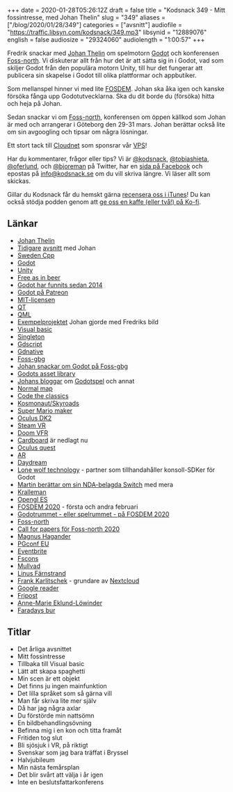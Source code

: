 +++
date = 2020-01-28T05:26:12Z
draft = false
title = "Kodsnack 349 - Mitt fossintresse, med Johan Thelin"
slug = "349"
aliases = ["/blog/2020/01/28/349"]
categories = ["avsnitt"]
audiofile = "https://traffic.libsyn.com/kodsnack/349.mp3"
libsynid = "12889076"
english = false
audiosize = "29324060"
audiolength = "1:00:57"
+++

Fredrik snackar med [Johan Thelin](https://e8johan.se/) om spelmotorn [Godot](https://godotengine.org/) och konferensen [Foss-north](https://foss-north.se/). Vi diskuterar allt från hur det är att sätta sig in i Godot, vad som skiljer Godot från den populära motorn Unity, till hur det fungerar att publicera sin skapelse i Godot till olika plattformar och appbutiker.

Som mellanspel hinner vi med lite [FOSDEM](https://fosdem.org/2020/about/). Johan ska åka igen och kanske försöka fånga upp Godotutvecklarna. Ska du dit borde du (försöka) hitta och heja på Johan.

Sedan snackar vi om [Foss-north](https://foss-north.se/), konferensen om öppen källkod som Johan är med och arrangerar i Göteborg den 29-31 mars. Johan berättar också lite om sin avgoogling och tipsar om några lösningar.

Ett stort tack till [Cloudnet](http://www.cloudnet.se) som sponsrar vår [VPS](http://en.wikipedia.org/wiki/Virtual_private_server)!

Har du kommentarer, frågor eller tips? Vi är [@kodsnack](https://www.twitter.com/kodsnack), [@tobiashieta](https://www.twitter.com/tobiashieta), [@oferlund](https://www.twitter.com/oferlund), och [@bjoreman](https://www.twitter.com/bjoreman) på Twitter, har en [sida på Facebook](https://www.facebook.com/kodsnack) och epostas på [info@kodsnack.se](mailto:info@kodsnack.se) om du vill skriva längre. Vi läser allt som skickas.

Gillar du Kodsnack får du hemskt gärna [recensera oss i iTunes](http://itunes.apple.com/se/podcast/kodsnack/id561631498?l=en)! Du kan också stödja podden genom att <a href="https://ko-fi.com/kodsnack" rel="payment">ge oss en kaffe (eller två!) på Ko-fi</a>.

## Länkar ##
* [Johan Thelin](https://e8johan.se/)
* [Tidigare](https://kodsnack.se/299/) [avsnitt](https://kodsnack.se/251/) med Johan
* [Sweden Cpp](https://www.swedencpp.se)
* [Godot](https://godotengine.org/)
* [Unity](https://en.wikipedia.org/wiki/Unity_%28game_engine%29)
* [Free as in beer](https://en.wikipedia.org/wiki/Gratis_versus_libre)
* [Godot har funnits sedan 2014](https://en.wikipedia.org/wiki/Godot_%28game_engine%29)
* [Godot på Patreon](https://www.patreon.com/godotengine)
* [MIT-licensen](https://en.wikipedia.org/wiki/MIT_License)
* [QT](https://en.wikipedia.org/wiki/Qt_%28software%29)
* [QML](https://en.wikipedia.org/wiki/QML)
* [Exempelprojektet](https://github.com/e8johan/guru) Johan gjorde med Fredriks bild
* [Visual basic](https://en.wikipedia.org/wiki/Visual_Basic)
* [Singleton](https://en.wikipedia.org/wiki/Singleton)
* [Gdscript](https://docs.godotengine.org/en/3.1/getting_started/scripting/gdscript/)
* [Gdnative](https://godotengine.org/article/dlscript-here)
* [Foss-gbg](https://foss-gbg.se/)
* [Johan snackar  om Godot på Foss-gbg](https://foss-gbg.se/2019/11/2019-10-the-game-programming-event/)
* [Godots asset library](https://godotengine.org/asset-library/asset)
* [Johans bloggar](http://www.thelins.se/johan/blog/) om [Godotspel](http://www.thelins.se/johan/blog/2019/11/play-ing-with-godot/) och annat
* [Normal map](https://en.wikipedia.org/wiki/Normal_mapping)
* [Code the classics](https://www.raspberrypi.org/blog/code-the-classics-on-sale-now/)
* [Kosmonaut/Skyroads](https://en.wikipedia.org/wiki/SkyRoads_%28video_game%29)
* [Super Mario maker](https://en.wikipedia.org/wiki/Super_Mario_Maker)
* [Oculus DK2](https://en.wikipedia.org/wiki/Oculus_Rift#Development_Kit_2)
* [Steam VR](https://en.wikipedia.org/wiki/Steam_%28service%29#SteamVR)
* [Doom VFR](https://www.metacritic.com/game/playstation-4/doom-vfr)
* [Cardboard](https://en.wikipedia.org/wiki/Google_Cardboard) är nedlagt nu
* [Oculus quest](https://en.wikipedia.org/wiki/Oculus_Quest)
* [AR](https://en.wikipedia.org/wiki/Augmented_reality)
* [Daydream](https://en.wikipedia.org/wiki/Google_Daydream)
* [Lone wolf technology](http://www.lonewolftechnology.com/) - partner som tillhandahåller konsoll-SDKer för Godot
* [Martin berättar om sin NDA-belagda Switch](https://kodsnack.se/337/) med mera
* [Kralleman](https://twitter.com/kralleman)
* [Opengl ES](https://en.wikipedia.org/wiki/OpenGL_ES)
* [FOSDEM 2020](https://fosdem.org/2020/about/) - första och andra februari
* [Godotrummet - eller spelrummet - på FOSDEM 2020](https://fosdem.org/2020/schedule/track/game_development/)
* [Foss-north](https://foss-north.se/)
* [Call for papers för Foss-north 2020](https://foss-north.se/accounts/login/?next=/events/2020/callforpapers/)
* [Magnus Hagander](https://blog.hagander.net/)
* [PGconf EU](https://2020.pgconf.eu/)
* [Eventbrite](https://en.wikipedia.org/wiki/Eventbrite)
* [Fscons](https://fscons.org/XII/)
* [Mullvad](https://mullvad.net/sv/)
* [Linus Färnstrand](https://github.com/faern)
* [Frank Karlitschek](https://karlitschek.de/) - grundare av [Nextcloud](https://nextcloud.com/)
* [Google reader](https://en.wikipedia.org/wiki/Google_Reader)
* [Fripost](https://fripost.org/)
* [Anne-Marie Eklund-Löwinder](https://sv.wikipedia.org/wiki/Anne-Marie_Eklund_L%C3%B6winder)
* [Faradays bur](https://sv.wikipedia.org/wiki/Faradays_bur)

## Titlar ##
* Det årliga avsnittet
* Mitt fossintresse
* Tillbaka till Visual basic
* Lätt att skapa spaghetti
* Min scen är ett objekt
* Det finns ju ingen mainfunktion
* Det lilla språket som så gärna vill
* Man får skriva lite mer själv
* Då har jag några axlar
* Du förstörde min nattsömn
* En bildbehandlingsövning
* Befinna mig i en kon och titta framåt
* Fritiden tog slut
* Bli sjösjuk i VR, på riktigt
* Svenskar som jag bara träffat i Bryssel
* Halvjubileum
* Min nästa femårsplan
* Det blir svårt att välja i år igen
* Inte en beslutsfattarkonferens
